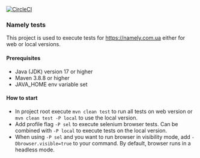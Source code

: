 [![CircleCI](https://dl.circleci.com/status-badge/img/gh/LimmychAbbil/ProjectSel/tree/master.svg?style=svg)](https://dl.circleci.com/status-badge/redirect/gh/LimmychAbbil/ProjectSel/tree/master)

### Namely tests

This project is used to execute tests for https://namely.com.ua either for web or local versions.

#### Prerequisites

* Java (JDK) version 17 or higher
* Maven 3.8.8 or higher
* JAVA_HOME env variable set

#### How to start

- In project root execute `mvn clean test` to run all tests on web version or `mvn clean test -P local` to use the local version.
- Add profile flag `-P sel` to execute selenium browser tests. Can be combined with `-P local` to execute tests on the local version.
- When using `-P sel` and you want to run browser in visibility mode, add `-Dbrowser.visible=true` to your command. By default, browser runs in a headless mode.
